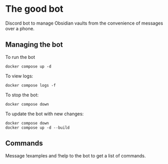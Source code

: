 # The good bot

Discord bot to manage Obsidian vaults from the convenience of messages over a phone. 

## Managing the bot

To run the bot
```
docker compose up -d
```

To view logs:
```
docker compose logs -f
```

To stop the bot:
```
docker compose down
```

To update the bot with new changes:
```
docker compose down
docker compose up -d --build
```

## Commands

Message !examples and !help to the bot to get a list of commands.